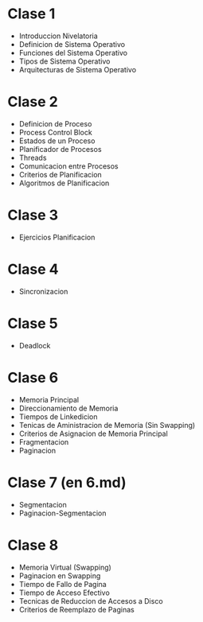 # Clase 1

* Introduccion Nivelatoria
* Definicion de Sistema Operativo
* Funciones del Sistema Operativo
* Tipos de Sistema Operativo
* Arquitecturas de Sistema Operativo

# Clase 2

* Definicion de Proceso
* Process Control Block
* Estados de un Proceso
* Planificador de Procesos
* Threads
* Comunicacion entre Procesos
* Criterios de Planificacion
* Algoritmos de Planificacion

# Clase 3

* Ejercicios Planificacion

# Clase 4

* Sincronizacion

# Clase 5

* Deadlock

# Clase 6

* Memoria Principal
* Direccionamiento de Memoria
* Tiempos de Linkedicion
* Tenicas de Aministracion de Memoria (Sin Swapping)
* Criterios de Asignacion de Memoria Principal
* Fragmentacion
* Paginacion

# Clase 7 (en 6.md)

* Segmentacion
* Paginacion-Segmentacion

# Clase 8

* Memoria Virtual (Swapping)
* Paginacion en Swapping
* Tiempo de Fallo de Pagina
* Tiempo de Acceso Efectivo
* Tecnicas de Reduccion de Accesos a Disco
* Criterios de Reemplazo de Paginas
